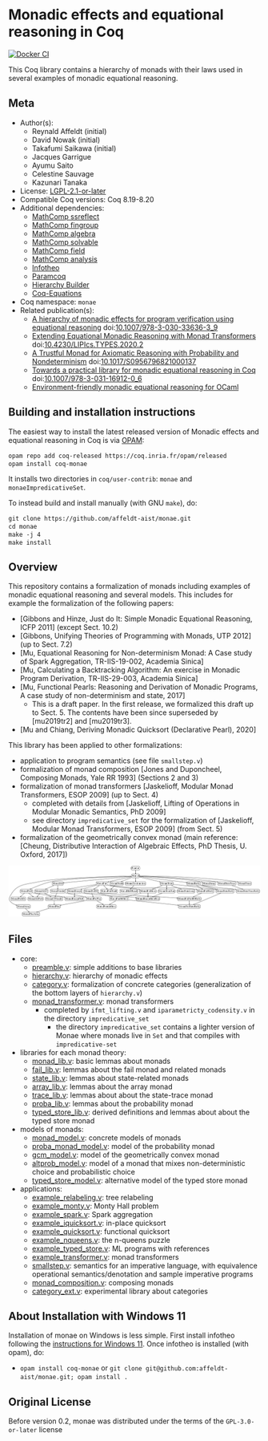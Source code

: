 <!---
This file was generated from `meta.yml`, please do not edit manually.
Follow the instructions on https://github.com/coq-community/templates to regenerate.
--->
# Monadic effects and equational reasoning in Coq

[![Docker CI][docker-action-shield]][docker-action-link]

[docker-action-shield]: https://github.com/affeldt-aist/monae/actions/workflows/docker-action.yml/badge.svg?branch=master
[docker-action-link]: https://github.com/affeldt-aist/monae/actions?query=branch%3Amaster+event%3Apush


This Coq library contains a hierarchy of monads with their laws used
in several examples of monadic equational reasoning.

## Meta

- Author(s):
  - Reynald Affeldt (initial)
  - David Nowak (initial)
  - Takafumi Saikawa (initial)
  - Jacques Garrigue
  - Ayumu Saito
  - Celestine Sauvage
  - Kazunari Tanaka
- License: [LGPL-2.1-or-later](LICENSE)
- Compatible Coq versions: Coq 8.19-8.20
- Additional dependencies:
  - [MathComp ssreflect](https://math-comp.github.io)
  - [MathComp fingroup](https://math-comp.github.io)
  - [MathComp algebra](https://math-comp.github.io)
  - [MathComp solvable](https://math-comp.github.io)
  - [MathComp field](https://math-comp.github.io)
  - [MathComp analysis](https://github.com/math-comp/analysis)
  - [Infotheo](https://github.com/affeldt-aist/infotheo)
  - [Paramcoq](https://github.com/coq-community/paramcoq)
  - [Hierarchy Builder](https://github.com/math-comp/hierarchy-builder)
  - [Coq-Equations](https://github.com/mattam82/Coq-Equations)
- Coq namespace: `monae`
- Related publication(s):
  - [A hierarchy of monadic effects for program verification using equational reasoning](https://staff.aist.go.jp/reynald.affeldt/documents/monae.pdf) doi:[10.1007/978-3-030-33636-3_9](https://doi.org/10.1007/978-3-030-33636-3_9)
  - [Extending Equational Monadic Reasoning with Monad Transformers](https://drops.dagstuhl.de/opus/volltexte/2021/13881/) doi:[10.4230/LIPIcs.TYPES.2020.2](https://doi.org/10.4230/LIPIcs.TYPES.2020.2)
  - [A Trustful Monad for Axiomatic Reasoning with Probability and Nondeterminism](https://arxiv.org/abs/2003.09993) doi:[10.1017/S0956796821000137](https://doi.org/10.1017/S0956796821000137)
  - [Towards a practical library for monadic equational reasoning in Coq](https://staff.aist.go.jp/reynald.affeldt/documents/monae-mpc2022.pdf) doi:[10.1007/978-3-031-16912-0_6](https://doi.org/10.1007/978-3-031-16912-0_6)
  - [Environment-friendly monadic equational reasoning for OCaml](https://coq-workshop.gitlab.io/2023/abstracts/coq2023_monadic-reasoning.pdf) 

## Building and installation instructions

The easiest way to install the latest released version of Monadic effects and equational reasoning in Coq
is via [OPAM](https://opam.ocaml.org/doc/Install.html):

```shell
opam repo add coq-released https://coq.inria.fr/opam/released
opam install coq-monae
```

It installs two directories in `coq/user-contrib`: `monae` and
`monaeImpredicativeSet`.

To instead build and install manually (with GNU `make`), do:
``` shell
git clone https://github.com/affeldt-aist/monae.git
cd monae
make -j 4
make install
```

## Overview

This repository contains a formalization of monads including examples
of monadic equational reasoning and several models. This includes for
example the formalization of the following papers:
- [Gibbons and Hinze, Just do It: Simple Monadic Equational Reasoning, ICFP 2011] (except Sect. 10.2)
- [Gibbons, Unifying Theories of Programming with Monads, UTP 2012] (up to Sect. 7.2)
- [Mu, Equational Reasoning for Non-determinism Monad: A Case study of Spark Aggregation, TR-IIS-19-002, Academia Sinica]
- [Mu, Calculating a Backtracking Algorithm: An exercise in Monadic Program Derivation, TR-IIS-29-003, Academia Sinica]
- [Mu, Functional Pearls: Reasoning and Derivation of Monadic Programs, A case study of non-determinism and state, 2017]
  + This is a draft paper. In the first release, we formalized this draft up to Sect. 5.
    The contents have been since superseded by [mu2019tr2] and [mu2019tr3].
- [Mu and Chiang, Deriving Monadic Quicksort (Declarative Pearl), 2020]

This library has been applied to other formalizations:
- application to program semantics (see file `smallstep.v`)
- formalization of monad composition [Jones and Duponcheel, Composing Monads, Yale RR 1993] (Sections 2 and 3)
- formalization of monad transformers [Jaskelioff, Modular Monad Transformers, ESOP 2009] (up to Sect. 4)
  + completed with details from [Jaskelioff, Lifting of Operations in Modular Monadic Semantics, PhD 2009]
  + see directory `impredicative_set` for the formalization of [Jaskelioff, Modular Monad Transformers, ESOP 2009] (from Sect. 5)
- formalization of the geometrically convex monad (main reference:
  [Cheung, Distributive Interaction of Algebraic Effects, PhD Thesis, U. Oxford, 2017])

![Available monads](./hier.png "Available Monads")

## Files

- core:
  + [preamble.v](./theories/core/preamble.v): simple additions to base libraries
  + [hierarchy.v](./theories/core/hierarchy.v): hierarchy of monadic effects
  + [category.v](./theories/core/category.v): formalization of concrete categories (generalization of the bottom layers of `hierarchy.v`)
  + [monad_transformer.v](./theories/core/monad_transformer.v): monad transformers
    * completed by `ifmt_lifting.v` and `iparametricty_codensity.v` in the directory `impredicative_set`
      - the directory `impredicative_set` contains a lighter version of Monae where monads live in `Set` and that compiles with `impredicative-set`
- libraries for each monad theory:  
  + [monad_lib.v](./theories/lib/monad_lib.v): basic lemmas about monads
  + [fail_lib.v](./theories/lib/fail_lib.v): lemmas about the fail monad and related monads
  + [state_lib.v](./theories/lib/state_lib.v): lemmas about state-related monads
  + [array_lib.v](./theories/lib/array_lib.v): lemmas about the array monad
  + [trace_lib.v](./theories/lib/trace_lib.v): lemmas about about the state-trace monad
  + [proba_lib.v](./theories/lib/proba_lib.v): lemmas about the probability monad
  + [typed_store_lib.v](./theories/lib/typed_store_lib.v): derived definitions and lemmas about about the typed store monad
- models of monads:
  + [monad_model.v](./theories/models/monad_model.v): concrete models of monads
  + [proba_monad_model.v](./theories/models//proba_monad_model.v): model of the probability monad
  + [gcm_model.v](./theories/models//gcm_model.v): model of the geometrically convex monad
  + [altprob_model.v](./theories/models//altprob_model.v): model of a monad that mixes non-deterministic choice and probabilistic choice
  + [typed_store_model.v](./theories/models//typed_store_model.v): alternative model of the typed store monad
- applications:
  + [example_relabeling.v](./theories/applications/example_relabeling.v): tree relabeling
  + [example_monty.v](./theories/applications/example_monty.v): Monty Hall problem
  + [example_spark.v](./theories/applications/example_spark.v): Spark aggregation
  + [example_iquicksort.v](./theories/applications/example_iquicksort.v): in-place quicksort
  + [example_quicksort.v](./theories/applications/example_quicksort.v): functional quicksort
  + [example_nqueens.v](./theories/applications/example_nqueens.v): the n-queens puzzle
  + [example_typed_store.v](./theories/applications/example_typed_store.v): ML programs with references
  + [example_transformer.v](./theories/applications/example_transformer.v): monad transformers
  + [smallstep.v](./theories/applications/smallstep.v): semantics for an imperative language, with equivalence operational semantics/denotation and sample imperative programs
  + [monad_composition.v](./theories/applications/monad_composition.v): composing monads
  + [category_ext.v](./theories/applications/category_ext.v): experimental library about categories

## About Installation with Windows 11

Installation of monae on Windows is less simple.
First install infotheo following the [instructions for Windows 11](https://github.com/affeldt-aist/infotheo).
Once infotheo is installed (with opam), do:
- `opam install coq-monae` or `git clone git@github.com:affeldt-aist/monae.git; opam install .`

## Original License

Before version 0.2, monae was distributed under the terms of the `GPL-3.0-or-later` license
